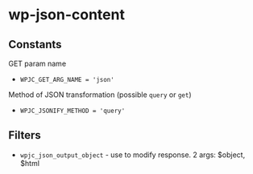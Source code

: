 # wp-json-content

## Constants

GET param name
- `WPJC_GET_ARG_NAME = 'json'`

Method of JSON transformation (possible `query` or `get`)
- `WPJC_JSONIFY_METHOD = 'query'`

## Filters

- `wpjc_json_output_object` - use to modify response. 2 args: $object, $html
